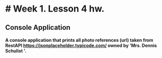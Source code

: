# # Week 1. Lesson 4 hw.
## Console Application
#### A console application that prints all photo references (url) taken from RestAPI https://jsonplaceholder.typicode.com/ owned by 'Mrs. Dennis Schulist '.
